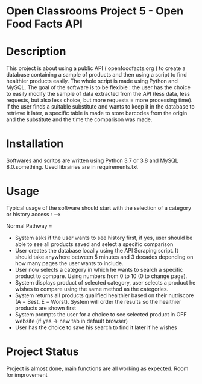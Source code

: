 # Open Classrooms Project 5 - Open Food Facts API

# Description

This project is about using a public API ( openfoodfacts.org ) to create a database containing a sample of products and then using a script to find healthier products easily. The whole script is made using Python and MySQL.
The goal of the software is to be flexible : the user has the choice to easily modify the sample of data extracted from the API (less data, less requests, but also less choice, but more requests = more processing time).
If the user finds a suitable substitute and wants to keep it in the database to retrieve it later, a specific table is made to store barcodes from the origin and the substitute and the time the comparison was made.

# Installation

Softwares and scritps are written using Python 3.7 or 3.8 and MySQL 8.0.something.
Used librairies are in requirements.txt

# Usage

Typical usage of the software should start with the selection of a category or history access : -->

Normal Pathway = 

- System asks if the user wants to see history first, if yes, user should be able to see all products saved and select a specific comparison
- User creates the database locally using the API Scraping script. It should take anywhere between 5 minutes and 3 decades depending on how many pages the user wants to include.
- User now selects a category in which he wants to search a specific product to compare. Using numbers from 0 to 10 (0 to change page).
- System displays product of selected category, user selects a product he wishes to compare using the same method as the categories.
- System returns all products qualified healthier based on their nutriscore (A = Best, E = Worst). System will order the results so the healthier products are shown first
- System prompts the user for a choice to see selected product in OFF website (if yes -> new tab in default browser)
- User has the choice to save his search to find it later if he wishes


# Project Status

Project is almost done, main functions are all working as expected. Room for improvement